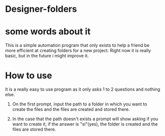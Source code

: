 # Designer-folders

# some words about it

This is a simple automation program that only exists to help a friend be more efficient at creating folders for a new project.
Right now it is really basic, but in the future i might improve it.


# How to use
It is a really easy to use program as it only asks 1 to 2 questions and nothing else.

1) On the first prompt, input the path to a folder in which you want to create the files and the files are created and stored there.

2) In the case that the path doesn't exists a prompt will show asking if you want to create it, if the answer is "si"(yes), the folder is created and the files are stored there.
